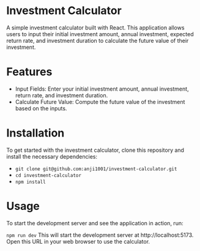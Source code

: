 # Investment Calculator

A simple investment calculator built with React. This application allows users to input their initial investment amount, annual investment, expected return rate, and investment duration to calculate the future value of their investment.

# Features

- Input Fields: Enter your initial investment amount, annual investment, return rate, and investment duration.
- Calculate Future Value: Compute the future value of the investment based on the inputs.

# Installation

To get started with the investment calculator, clone this repository and install the necessary dependencies:

- `git clone git@github.com:anji1001/investment-calculator.git`
- `cd investment-calculator`
- `npm install`

# Usage
To start the development server and see the application in action, run:

`npm run dev`
This will start the development server at http://localhost:5173. Open this URL in your web browser to use the calculator.
